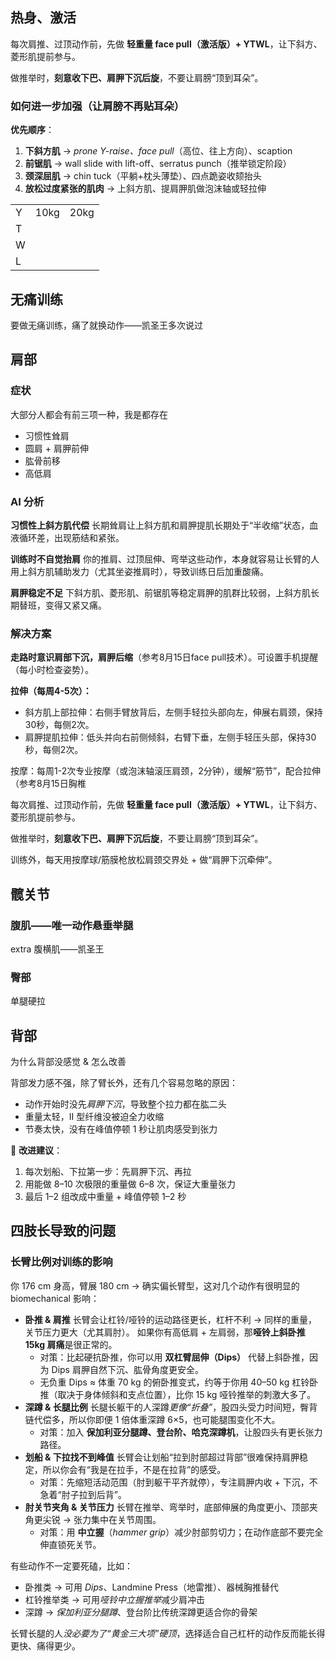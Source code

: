 ## 热身、激活

每次肩推、过顶动作前，先做 **轻重量 face pull（激活版）+ YTWL**，让下斜方、菱形肌提前参与。

做推举时，**刻意收下巴、肩胛下沉后旋**，不要让肩膀“顶到耳朵”。

### 如何进一步加强（让肩膀不再贴耳朵）

**优先顺序**：

1. **下斜方肌** → *prone Y-raise、face pull*（高位、往上方向）、scaption
2. **前锯肌** → wall slide with lift-off、serratus punch（推举锁定阶段）
3. **颈深屈肌** → chin tuck（平躺+枕头薄垫）、四点跪姿收颏抬头
4. **放松过度紧张的肌肉** → 上斜方肌、提肩胛肌做泡沫轴或轻拉伸



|      |      |      |
| ---- | ---- | ---- |
| Y    | 10kg | 20kg |
| T    |      |      |
| W    |      |      |
| L    |      |      |



## 无痛训练

要做无痛训练，痛了就换动作——凯圣王多次说过



## 肩部

### 症状

大部分人都会有前三项一种，我是都存在

* 习惯性耸肩
* 圆肩 + 肩胛前伸
* 肱骨前移
* 高低肩

### AI 分析

**习惯性上斜方肌代偿**
 长期耸肩让上斜方肌和肩胛提肌长期处于“半收缩”状态，血液循环差，出现筋结和紧张。

**训练时不自觉抬肩**
 你的推肩、过顶屈伸、弯举这些动作，本身就容易让长臂的人用上斜方肌辅助发力（尤其坐姿推肩时），导致训练日后加重酸痛。

**肩胛稳定不足**
 下斜方肌、菱形肌、前锯肌等稳定肩胛的肌群比较弱，上斜方肌长期替班，变得又紧又痛。



### 解决方案

**走路时意识肩部下沉，肩胛后缩**（参考8月15日face pull技术）。可设置手机提醒（每小时检查姿势）。

**拉伸（每周4-5次）：**

- 斜方肌上部拉伸：右侧手臂放背后，左侧手轻拉头部向左，伸展右肩颈，保持30秒，每侧2次。
- 肩胛提肌拉伸：低头并向右前侧倾斜，右臂下垂，左侧手轻压头部，保持30秒，每侧2次。

按摩：每周1-2次专业按摩（或泡沫轴滚压肩颈，2分钟），缓解“筋节”，配合拉伸（参考8月15日胸椎

每次肩推、过顶动作前，先做 **轻重量 face pull（激活版）+ YTWL**，让下斜方、菱形肌提前参与。

做推举时，**刻意收下巴、肩胛下沉后旋**，不要让肩膀“顶到耳朵”。

训练外，每天用按摩球/筋膜枪放松肩颈交界处 + 做“肩胛下沉牵伸”。



## 髋关节



### 腹肌——唯一动作悬垂举腿

extra 腹横肌——凯圣王



### 臀部

单腿硬拉





## 背部



 为什么背部没感觉 & 怎么改善

背部发力感不强，除了臂长外，还有几个容易忽略的原因：

- 动作开始时没先*肩胛下沉*，导致整个拉力都在肱二头
- 重量太轻，II 型纤维没被迫全力收缩
- 节奏太快，没有在峰值停顿 1 秒让肌肉感受到张力

📌 **改进建议**：

1. 每次划船、下拉第一步：先肩胛下沉、再拉
2. 用能做 8–10 次极限的重量做 6–8 次，保证大重量张力
3. 最后 1–2 组改成中重量 + 峰值停顿 1–2 秒

## 四肢长导致的问题

###  长臂比例对训练的影响

你 176 cm 身高，臂展 180 cm → 确实偏长臂型，这对几个动作有很明显的 biomechanical 影响：

- **卧推 & 肩推**
     长臂会让杠铃/哑铃的运动路径更长，杠杆不利 → 同样的重量，关节压力更大（尤其肩肘）。
     如果你有高低肩 + 左肩弱，那**哑铃上斜卧推 15kg 肩痛**是很正常的。
    - 对策：比起硬抗卧推，你可以用 **双杠臂屈伸（Dips）** 代替上斜卧推，因为 Dips 肩胛自然下沉、肱骨角度更安全。
    - 无负重 Dips ≈ 体重 70 kg 的俯卧推变式，约等于你用 40–50 kg 杠铃卧推（取决于身体倾斜和支点位置），比你 15 kg 哑铃推举的刺激大多了。
- **深蹲 & 长腿比例**
     长腿长躯干的人深蹲*更像“折叠”*，股四头受力时间短，臀背链代偿多，所以你即便 1 倍体重深蹲 6×5，也可能腿围变化不大。
    - 对策：加入 **保加利亚分腿蹲、登台阶、哈克深蹲机**，让股四头有更长张力路径。
- **划船 & 下拉找不到峰值**
     长臂会让划船“拉到肘部超过背部”很难保持肩胛稳定，所以你会有“我是在拉手，不是在拉背”的感受。
    - 对策：先缩短活动范围（肘到躯干平齐就停），专注肩胛内收 + 下沉，不急着“肘子拉到后背”。
- **肘关节夹角 & 关节压力**
     长臂在推举、弯举时，底部伸展的角度更小、顶部夹角更尖锐 → 张力集中在关节周围。
    - 对策：用 **中立握**（*hammer grip*）减少肘部剪切力；在动作底部不要完全伸直锁死关节。



有些动作不一定要死磕，比如：

- 卧推类 → 可用 *Dips*、Landmine Press（地雷推）、器械胸推替代
- 杠铃推举类 → 可用*哑铃中立握推举*减少肩冲击
- 深蹲 → *保加利亚分腿蹲*、登台阶比传统深蹲更适合你的骨架

长臂长腿的人*没必要为了“黄金三大项”硬顶*，选择适合自己杠杆的动作反而能长得更快、痛得更少。